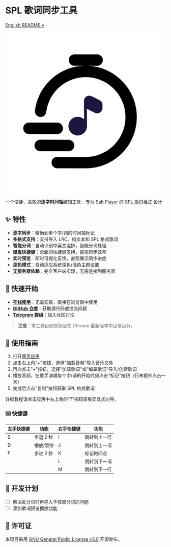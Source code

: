 # SPL 歌词同步工具

[English README »](./README.en-US.md)

![Icon](./favicon.png)

一个便捷、高效的**逐字时间轴**编辑工具，专为 [Salt Player](https://github.com/Moriafly/SaltPlayerSource) 的 [SPL 歌词格式](https://moriafly.com/standards/spl.html) 设计 

## ✨ 特性

- **逐字同步**：精确到单个字/词的时间轴标记
- **多格式支持**：支持导入 LRC、纯文本和 SPL 格式歌词
- **智能分词**：自动识别中英文混排，智能分词处理
- **键盘快捷键**：全面的快捷键支持，提高同步效率
- **实时预览**：即时可视化反馈，直观展示同步进度
- **深色模式**：自动适应系统深色/浅色主题设置
- **无服务器依赖**：完全客户端实现，无需连接到服务器

## 🚀 快速开始

- **[在线使用](https://spl-syncer.ryanyuan.top/)**：无需安装，直接在浏览器中使用  
- **[GitHub 仓库](https://github.com/Tseshongfeeshur/SPL-syncer/)**：获取源代码或提交问题  
- **[Telegram 群组](https://t.me/+J-duJdQv1GAzYjE1)**：加入社区讨论  

> **注意**：本工具目前仅保证在 Chrome 最新版本中正常运行。

## 📖 使用指南

1. 打开[网页应用](https://spl-syncer.ryanyuan.top/)
2. 点击右上角"+"按钮，选择"加载音频"导入音乐文件
3. 再次点击"+"按钮，选择"加载歌词"或"编辑歌词"导入/创建歌词
4. 播放音频，在歌手演唱每个字/词的开始时刻点击"标记"按钮（行末额外点击一次）
5. 完成后点击"复制"按钮获取 SPL 格式歌词

详细教程请点击应用中右上角的"?"按钮查看交互式向导。

### ⌨️ 快捷键

| 左手快捷键 | 功能 | 右手快捷键 | 功能 |
|---------|------|---------|------|
| S | 步退 2 秒 | I | 跳转到上一行 |
| D | 播放/暂停 | J | 跳转到上一词 |
| F | 步进 2 秒 | K | 标记时间点 |
| | | L | 跳转到下一词 |
| | | M | 跳转到下一行 |

## 🔧 开发计划

- [ ] 解决乱分词时再导入不按原分词的问题
- [ ] 添加歌词预览播放功能

## 📄 许可证

本项目采用 [GNU General Public License v3.0](./LICENSE) 开源发布。